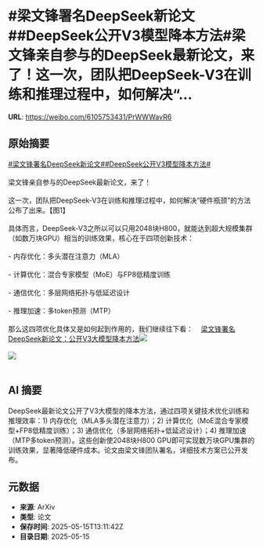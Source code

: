 # #梁文锋署名DeepSeek新论文##DeepSeek公开V3模型降本方法#梁文锋亲自参与的DeepSeek最新论文，来了！这一次，团队把DeepSeek-V3在训练和推理过程中，如何解决“...

**URL**: https://weibo.com/6105753431/PrWWWavR6

## 原始摘要

<a href="https://m.weibo.cn/search?containerid=231522type%3D1%26t%3D10%26q%3D%23%E6%A2%81%E6%96%87%E9%94%8B%E7%BD%B2%E5%90%8DDeepSeek%E6%96%B0%E8%AE%BA%E6%96%87%23&amp;extparam=%23%E6%A2%81%E6%96%87%E9%94%8B%E7%BD%B2%E5%90%8DDeepSeek%E6%96%B0%E8%AE%BA%E6%96%87%23" data-hide=""><span class="surl-text">#梁文锋署名DeepSeek新论文#</span></a><a href="https://m.weibo.cn/search?containerid=231522type%3D1%26t%3D10%26q%3D%23DeepSeek%E5%85%AC%E5%BC%80V3%E6%A8%A1%E5%9E%8B%E9%99%8D%E6%9C%AC%E6%96%B9%E6%B3%95%23&amp;extparam=%23DeepSeek%E5%85%AC%E5%BC%80V3%E6%A8%A1%E5%9E%8B%E9%99%8D%E6%9C%AC%E6%96%B9%E6%B3%95%23" data-hide=""><span class="surl-text">#DeepSeek公开V3模型降本方法#</span></a><br><br>梁文锋亲自参与的DeepSeek最新论文，来了！<br><br>这一次，团队把DeepSeek-V3在训练和推理过程中，如何解决“硬件瓶颈”的方法公布了出来。【图1】<br><br>具体而言，DeepSeek-V3之所以可以只用2048块H800，就能达到超大规模集群（如数万块GPU）相当的训练效果，核心在于四项创新技术：<br><br>- 内存优化：多头潜在注意力（MLA）<br><br>- 计算优化：混合专家模型（MoE）与FP8低精度训练<br><br>- 通信优化：多层网络拓扑与低延迟设计<br><br>- 推理加速：多token预测（MTP）<br><br>那么这四项优化具体又是如何起到作用的，我们继续往下看：<a href="https://weibo.cn/sinaurl?u=https%3A%2F%2Fmp.weixin.qq.com%2Fs%2F2Se7hnTnX8_SMTiiHYI03g" data-hide=""><span class="url-icon"><img style="width: 1rem;height: 1rem" src="https://h5.sinaimg.cn/upload/2015/09/25/3/timeline_card_small_web_default.png" referrerpolicy="no-referrer"></span><span class="surl-text">梁文锋署名DeepSeek新论文：公开V3大模型降本方法</span></a><img style="" src="https://tvax4.sinaimg.cn/large/006Fd7o3gy1i1gae211f2j30zk07t776.jpg" referrerpolicy="no-referrer"><br><br><img style="" src="https://tvax2.sinaimg.cn/large/006Fd7o3gy1i1gaez9e8aj30zk0jy4lg.jpg" referrerpolicy="no-referrer"><br><br>

## AI 摘要

DeepSeek最新论文公开了V3大模型的降本方法，通过四项关键技术优化训练和推理效率：1) 内存优化（MLA多头潜在注意力）；2) 计算优化（MoE混合专家模型+FP8低精度训练）；3) 通信优化（多层网络拓扑+低延迟设计）；4) 推理加速（MTP多token预测）。这些创新使2048块H800 GPU即可实现数万块GPU集群的训练效果，显著降低硬件成本。论文由梁文锋团队署名，详细技术方案已公开发布。

## 元数据

- **来源**: ArXiv
- **类型**: 论文
- **保存时间**: 2025-05-15T13:11:42Z
- **目录日期**: 2025-05-15
